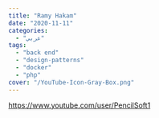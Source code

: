 ```yaml
---
title: "Ramy Hakam"
date: "2020-11-11"
categories:
  - "عربي"
tags:
  - "back end"
  - "design-patterns"
  - "docker"
  - "php"
cover: "/YouTube-Icon-Gray-Box.png"
---
```


https://www.youtube.com/user/PencilSoft1
